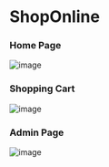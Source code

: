 # ShopOnline

### Home Page
![image](https://user-images.githubusercontent.com/52159078/161364672-f8d099b5-601a-4a2f-b73b-89e6920cd267.png)

### Shopping Cart
![image](https://user-images.githubusercontent.com/52159078/161364832-26462c34-5a17-4e1f-a511-2e08579db2d1.png)


### Admin Page
![image](https://user-images.githubusercontent.com/52159078/161364791-ed03b6c7-0cf7-4c88-b973-c13aa0cce981.png)
